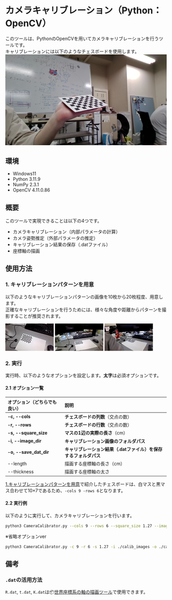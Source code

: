 # カメラキャリブレーション（Python：OpenCV）

このツールは、PythonのOpenCVを用いてカメラキャリブレーションを行うツールです。  
キャリブレーションには以下のようなチェスボードを使用します。
![チェスボード](./input.jpg)

## 環境
- Windows11
- Python 3.11.9
- NumPy 2.3.1
- OpenCV 4.11.0.86

## 概要
このツールで実現できることは以下の4つです。
- カメラキャリブレーション（内部パラメータの計算）
- カメラ姿勢推定（外部パラメータの推定）
- キャリブレーション結果の保存（.datファイル）
- 座標軸の描画
  
## 使用方法
### 1. キャリブレーションパターンを用意
以下のようなキャリブレーションパターンの画像を10枚から20枚程度、用意します。  
正確なキャリブレーションを行うためには、様々な角度や距離からパターンを撮影することが推奨されます。﻿

<p float="left">
  <img src="./calib_images/WIN_20250710_13_56_05_Pro.jpg" width="30%" />
  <img src="./calib_images/WIN_20250710_13_56_27_Pro.jpg" width="30%" />
  <img src="./calib_images/WIN_20250710_13_57_14_Pro.jpg" width="30%" />
</p>

### 2. 実行
実行時、以下のようなオプションを設定します。**太字**は必須オプションです。

#### 2.1 オプション一覧
| オプション（どちらでも良い） | 説明 |
| :--- | :--- |
| **-c, --cols** | **チェスボードの列数**（交点の数） |
| **-r, --rows** | **チェスボードの行数**（交点の数） |
| **-s, --square_size** | **マスの1辺の実際の長さ**（cm） |
| **-i, --image_dir** | **キャリブレーション画像のフォルダパス** |
| **-o, --save_dat_dir** | **キャリブレーション結果（.datファイル）を保存するフォルダパス** |
| --length | 描画する座標軸の長さ（cm）|
| --thickness | 描画する座標軸の太さ |

[1.キャリブレーションパターンを用意](#1-キャリブレーションパターンを用意)で紹介したチェスボードは、白マスと黒マス合わせて10×7であるため、`-cols 9 -rows 6`となります。


#### 2.2 実行例
以下のように実行して、カメラキャリブレーションを行います。
```bash
python3 CameraCalibrator.py --cols 9 --rows 6 --square_size 1.27 --image_dir ./calib_images --save_path ./calibation_results
```
※省略オプションver
```bash
python3 CameraCalibrator.py -c 9 -r 6 -s 1.27 -i ./calib_images -o ./calibation_results
```

## 備考
### `.dat`の活用方法
`R.dat`, `t.dat`, `K.dat`は📦[世界座標系の軸の描画ツール]([https://docs.opencv.org](https://github.com/okamoto-fumiya/draw_world_axis?tab=readme-ov-file))で使用できます。

